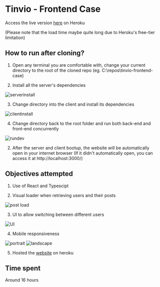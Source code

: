 # Tinvio - Frontend Case

Access the live version [here](https://tinvio-frontend-case.herokuapp.com/) on Heroku

(Please note that the load time maybe quite long due to Heroku's free-tier limitation)

## How to run after cloning?
1. Open any terminal you are comfortable with, change your current directory to the root of the cloned repo (eg. C:\repos\tinvio-frontend-case\)

2. Install all the server's dependencies

![serverinstall](https://i.postimg.cc/KYJvvwzp/Screenshot-2021-02-18-185643.png)

3. Change directory into the client and install its dependencies

![clientinstall](https://i.postimg.cc/287pDv32/Screenshot-2021-02-18-185050.png)

4. Change directory back to the root folder and run both back-end and front-end concurrently

![rundev](https://i.postimg.cc/155B8NJW/Screenshot-2021-02-18-185330.png)

2. After the server and client bootup, the website will be automatically open in your internet browser
(If it didn't automatically open, you can access it at http://localhost:3000/)

## Objectives attempted
1. Use of React and Typescipt

2. Visual loader when retrieving users and their posts

![post load](https://i.postimg.cc/j2ksQ7NH/Screenshot-2021-02-18-184721.png)

3. UI to allow switching between different users

![UI](https://i.postimg.cc/TR3NHBxy/Screenshot-2021-02-18-184058.png)

4. Mobile responsiveness

![portrait](https://i.postimg.cc/FFPsQ2qY/Screenshot-2021-02-18-184747.png)
![landscape](https://i.postimg.cc/Fs7FFT5D/Screenshot-2021-02-18-184800.png)

5. Hosted the [website](https://tinvio-frontend-case.herokuapp.com/) on heroku

## Time spent
Around 16 hours

